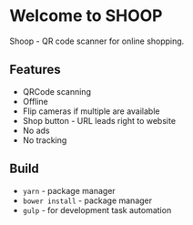 # Welcome to SHOOP

Shoop - QR code scanner for online shopping.

## Features

- QRCode scanning
- Offline
- Flip cameras if multiple are available
- Shop button - URL leads right to website
- No ads
- No tracking

## Build

- `yarn` - package manager
- `bower install` - package manager
- `gulp` - for development task automation
